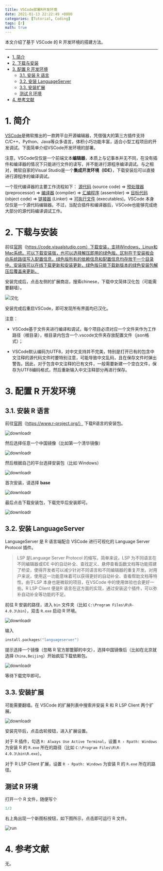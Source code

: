 ```yaml
---
title: VSCode部署R开发环境
date: 2021-01-13 22:22:49 +0800
categories: [Tutorial, Coding]
tags: [r]
math: true
---
```


本文介绍了基于 VSCode 的 R 开发环境的搭建方法。

<!--more-->

 ---
 
- [1. 简介](#1-简介)
- [2. 下载与安装](#2-下载与安装)
- [3. 配置 R 开发环境](#3-配置-r-开发环境)
  - [3.1. 安装 R 语言](#31-安装-r-语言)
  - [3.2. 安装 LanguageServer](#32-安装-languageserver)
  - [3.3. 安装扩展](#33-安装扩展)
  - [测试 R 环境](#测试-r-环境)
- [4. 参考文献](#4-参考文献)

# 1. 简介

[VSCode](https://code.visualstudio.com/)是微软推出的一款跨平台开源编辑器，凭借强大的第三方插件支持C/C++、Python、Java等众多语言，体积小巧功能丰富，适合小型工程项目的开发调试。下面简单介绍VSCode开发环境的部署。

注意，VSCode仅仅是一个前端文本**编辑器**，本质上与记事本并无不同，在没有插件和编译器的情况下只能进行文件的读写，并不能进行源程序编译调试。与之相对，微软自家的Visual Studio是一个**集成开发环境（IDE）**，下载安装后可以直接进行源程序的编译调试。

一个现代编译器的主要工作流程如下： [源代码](http://zh.wikipedia.org/wiki/源代码) (source code) => [预处理器](http://zh.wikipedia.org/wiki/预处理器) (preprocessor) => [编译器](http://zh.wikipedia.org/wiki/编译器) (compiler) => [汇编程序](http://zh.wikipedia.org/wiki/汇编程序) (assembler) => [目标代码](http://zh.wikipedia.org/wiki/目标代码) (object code) => [链接器](http://zh.wikipedia.org/wiki/链接器) (Linker) => [可执行文件](http://zh.wikipedia.org/wiki/執行檔) (executables)。VSCode 本身仅仅是一个源代码编辑器。不过，当配合插件和编译器后，VSCode也能够完成绝大部分的源代码编译调试工作。

# 2. 下载与安装

前往[官网](https://code.visualstudio.com/)（https://code.visualstudio.com）下载安装，支持Windows、Linux和Mac系统。可以下载安装版，也可以选择解压即用的绿色版。区别在于安装板会向系统路径写入配置信息，绿色版所有的依赖信息和配置信息均存放于一个目录中。安装版可以在线下载更新和安装更新，绿色版只能下载新版本的绿色安装包解压后覆盖来更新。

安装完成后，点击左侧的扩展商店，搜索chinese，下载中文简体汉化包（可能需要翻墙）。

![汉化](../assets/img/postsimg/20200318/01.chinese.png)

安装完成后重启VSCode，即可发现所有界面均已汉化。

注意：

- VSCode基于文件夹进行编译和调试，每个项目必须对应一个文件夹作为工作路径（根目录），根目录内包含一个.vscode文件夹存放配置文件（json格式）；

- VSCode默认编码为UTF8，对中文支持并不完美，特别是打开已有的包含中文注释的源代码文件时要特别注意，可能导致中文乱码，且在保存文件时弹出警告。因此，对于包含中文注释的已有文件，一般需要新建一个空白文件，保存为UTF8编码格式，然后重新输入中文注释部分再进行保存。

# 3. 配置 R 开发环境

## 3.1. 安装 R 语言

前往[官网](https://www.r-project.org/)（https://www.r-project.org/） 下载R语言的安装包。

![downloadr](../assets/img/postsimg/20210113/1.jpg)

然后选择任意一个中国镜像（比如第一个清华镜像）

![downloadr](../assets/img/postsimg/20210113/2.jpg)

然后根据自己的平台选择安装包（比如 Windows）

![downloadr](../assets/img/postsimg/20210113/3.jpg)

首次安装，请选择 **base**

![downloadr](../assets/img/postsimg/20210113/4.jpg)

最后点击下载安装包，下载完毕后安装即可。

![downloadr](../assets/img/postsimg/20210113/5.jpg)

## 3.2. 安装 LanguageServer

LanguageServer 是 R 语言端配合 VSCode 进行可视化的 Language Server Protocol 插件。

> LSP 是Language Server Protocol 的缩写。简单来说，LSP 为不同语言在不同编辑器或IDE 中的自动补全、查找定义、悬停查看函数文档等功能搭建了桥梁，使得开发者可以减少针对不同语言和不同编辑器的重复开发。对用户来说，使用这一功能意味着可以获得更好的自动补全、查看帮助文档等特性。由于LSP 本身也是微软的项目，在VSCode 中的使用体验也会更好一些。R LSP Client 便是R 语言在这方面的实现，通过安装这个插件，可以弥补自动补全等功能的不足。

前往 R 安装的路径，进入 `bin` 文件夹（比如 `C:\Program Files\R\R-4.0.3\bin`），双击 `R.exe` 启动 R 环境。

![downloadr](../assets/img/postsimg/20210113/6.jpg)

输入

```c
install.packages("languageserver")
```

提示选择一个镜像（忽略 R 官方那蹩脚的中文），选择中国镜像后（比如在北京就选择 `China,Beijing`）开始疯狂下载依赖包。

![downloadr](../assets/img/postsimg/20210113/7.jpg)

等待下载完毕即可。

## 3.3. 安装扩展

可能需要翻墙。在 VSCode 的扩展列表中搜索并安装 R 和 R LSP Client 两个扩展。

![downloadr](../assets/img/postsimg/20210113/8.jpg)

安装完毕后，点击齿轮按钮，进入扩展设置。

对于 R 插件，勾选 `R: Always Use Active Terminal`，设置 `R › Rpath: Windows` 为安装 R 的 `R.exe` 所在的路径（比如 `C:\Program Files\R\R-4.0.3\bin\R.exe`）。

对于 R LSP Client 扩展，设置 `R › Rpath: Windows` 为安装 R 的 `R.exe` 所在的路径。

## 测试 R 环境

打开一个 R 文件，随便写个

```r
1/3
```

右上角出现一个新图标按钮，如下图所示，点击即可运行 R 文件。

![run](../assets/img/postsimg/20210113/9.jpg)


# 4. 参考文献

无。